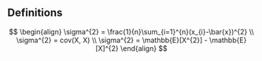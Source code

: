## Definitions
$$
\begin{align}
\sigma^{2} = \frac{1}{n}\sum_{i=1}^{n}(x_{i}-\bar{x})^{2} \\
\sigma^{2} = cov(X, X) \\
\sigma^{2} = \mathbb{E}[X^{2}] - \mathbb{E}[X]^{2}
\end{align}
$$